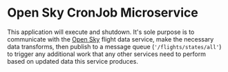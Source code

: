 # Open Sky CronJob Microservice

This application will execute and shutdown.  It's sole purpose is to communicate with the [Open Sky](https://opensky-network.org/apidoc/) flight data service, make the necessary data transforms, then publish to a message queue (```'/flights/states/all'```) to trigger any additional work that any other services need to perform based on updated data this service produces.
